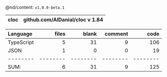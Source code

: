 @nd/content: `v1.0.0-beta.1`

cloc|github.com/AlDanial/cloc v 1.84
--- | ---

Language|files|blank|comment|code
:-------|-------:|-------:|-------:|-------:
TypeScript|5|31|9|106
JSON|1|0|0|19
--------|--------|--------|--------|--------
SUM:|6|31|9|125